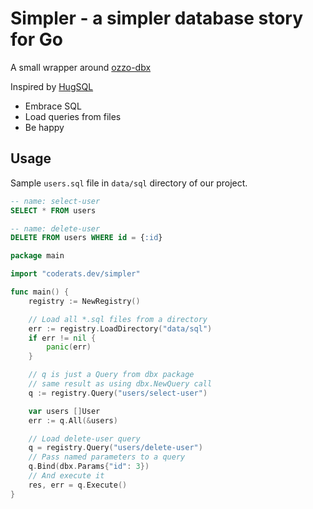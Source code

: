 # Simpler - a simpler database story for Go

A small wrapper around [ozzo-dbx](https://github.com/go-ozzo/ozzo-dbx)

Inspired by [HugSQL](https://www.hugsql.org/)

* Embrace SQL
* Load queries from files
* Be happy

## Usage

Sample `users.sql` file in `data/sql` directory of our project.

```sql
-- name: select-user
SELECT * FROM users

-- name: delete-user
DELETE FROM users WHERE id = {:id}
```


```go
package main

import "coderats.dev/simpler"

func main() {
    registry := NewRegistry()

    // Load all *.sql files from a directory
    err := registry.LoadDirectory("data/sql")
    if err != nil {
        panic(err)
    }

    // q is just a Query from dbx package
    // same result as using dbx.NewQuery call
    q := registry.Query("users/select-user")

    var users []User
    err := q.All(&users)

    // Load delete-user query
    q = registry.Query("users/delete-user")
    // Pass named parameters to a query
    q.Bind(dbx.Params{"id": 3})
    // And execute it
    res, err = q.Execute()
}
```
